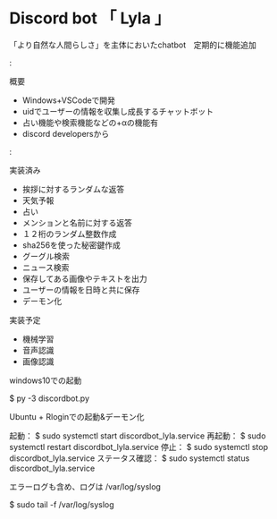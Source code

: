# Discord bot 「 Lyla 」
「より自然な人間らしさ」を主体においたchatbot　定期的に機能追加

:

概要
* Windows+VSCodeで開発
* uidでユーザーの情報を収集し成長するチャットボット
* 占い機能や検索機能などの+αの機能有
* discord developersから

:

実装済み
* 挨拶に対するランダムな返答
* 天気予報
* 占い
* メンションと名前に対する返答
* １２桁のランダム整数作成
* sha256を使った秘密鍵作成
* グーグル検索
* ニュース検索
* 保存してある画像やテキストを出力
* ユーザーの情報を日時と共に保存
* デーモン化

実装予定
* 機械学習
* 音声認識
* 画像認識

windows10での起動　　

$ py -3 discordbot.py

Ubuntu + Rloginでの起動&デーモン化

起動：          $ sudo systemctl start discordbot_lyla.service 
再起動：        $ sudo systemctl restart discordbot_lyla.service 
停止：          $ sudo systemctl stop discordbot_lyla.service
ステータス確認： $ sudo systemctl status discordbot_lyla.service

エラーログも含め、ログは /var/log/syslog 

$ sudo tail -f  /var/log/syslog